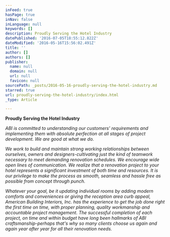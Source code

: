 ```yaml
---
inFeed: true
hasPage: true
inNav: false
inLanguage: null
keywords: []
description: Proudly Serving the Hotel Industry
datePublished: '2016-07-05T18:55:12.822Z'
dateModified: '2016-05-16T15:56:02.491Z'
title: ''
author: []
authors: []
publisher:
  name: null
  domain: null
  url: null
  favicon: null
sourcePath: _posts/2016-05-16-proudly-serving-the-hotel-industry.md
starred: true
url: proudly-serving-the-hotel-industry/index.html
_type: Article

---
```

**Proudly Serving the Hotel Industry**

_ABI is committed to understanding our customers' requirements and implementing them with absolute perfection at all stages of project development. We are good at what we do._

_We work to build and maintain strong working relationships between ourselves, owners and designers-cultivating just the kind of teamwork necessary to meet demanding renovation schedules. We encourage wide open lines of communication. We realize that a renovation project to your hotel represents a significant investment of both time and resources. It is our privilege to make the process as smooth, seamless and hassle free as possible from concept through punch._

_Whatever your goal, be it updating individual rooms by adding modern comforts and conveniences or giving the reception area curb appeal, American Building Interiors, Inc. has the experience to get the job done right the first time on time, with proper planning, quality workmanship and accountable project management. The successful completion of each project, on time and within budget have long been hallmarks of ABI craftsmanship-perhaps that's why so many clients choose us again and again year after year for all their renovation needs._